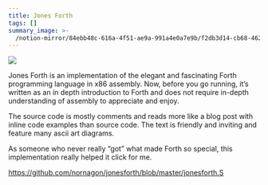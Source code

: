 ```yaml
---
title: Jones Forth
tags: []
summary_image: >-
  /notion-mirror/84ebb48c-616a-4f51-ae9a-991a4e0a7e9b/f2db3d14-cb68-4624-964f-fabcd3df5cdb/Screenshot_2024-07-21_at_4.52.11_PM.png
---
```

![](/notion-mirror/84ebb48c-616a-4f51-ae9a-991a4e0a7e9b/f2db3d14-cb68-4624-964f-fabcd3df5cdb/Screenshot_2024-07-21_at_4.52.11_PM.png)

Jones Forth is an implementation of the elegant and fascinating Forth programming language in x86 assembly. Now, before you go running, it’s written as an in depth introduction to Forth and does not require in-depth understanding of assembly to appreciate and enjoy.

The source code is mostly comments and reads more like a blog post with inline code examples than source code. The text is friendly and inviting and feature many ascii art diagrams.

As someone who never really “got” what made Forth so special, this implementation really helped it click for me.

<https://github.com/nornagon/jonesforth/blob/master/jonesforth.S>
